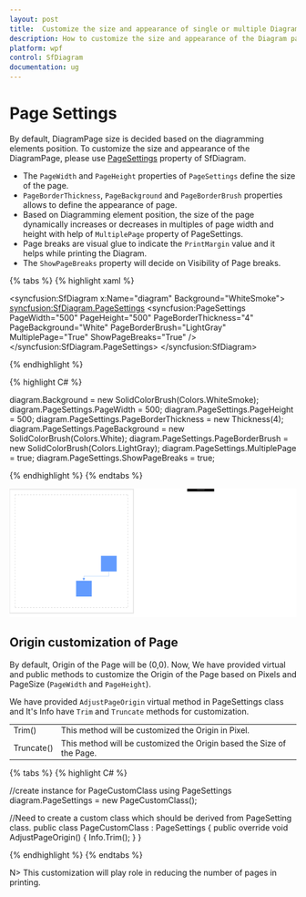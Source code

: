 ```yaml
---
layout: post
title:  Customize the size and appearance of single or multiple Diagram pages.
description: How to customize the size and appearance of the Diagram pages?
platform: wpf
control: SfDiagram
documentation: ug
---
```


# Page Settings

By default, DiagramPage size is decided based on the diagramming elements position. To customize the size and appearance of the DiagramPage, please use [PageSettings](https://help.syncfusion.com/cr/cref_files/wpf/Syncfusion.SfDiagram.WPF~Syncfusion.UI.Xaml.Diagram.PageSettings.html "PageSettings") property of SfDiagram. 

* The `PageWidth` and `PageHeight` properties of `PageSettings` define the size of the page. 
* `PageBorderThickness`, `PageBackground` and `PageBorderBrush` properties allows to define the appearance of page.
* Based on Diagramming element position, the size of the page dynamically increases or decreases in multiples of page width and height with help of `MultiplePage` property of PageSettings.
* Page breaks are visual glue to indicate the `PrintMargin` value and it helps while printing the Diagram. 
* The `ShowPageBreaks` property will decide on Visibility of Page breaks.

{% tabs %}
{% highlight xaml %}

<syncfusion:SfDiagram x:Name="diagram" Background="WhiteSmoke">
  <syncfusion:SfDiagram.PageSettings>
    <syncfusion:PageSettings PageWidth="500" PageHeight="500" PageBorderThickness="4" PageBackground="White" PageBorderBrush="LightGray" MultiplePage="True" ShowPageBreaks="True" />
  </syncfusion:SfDiagram.PageSettings>
</syncfusion:SfDiagram>

{% endhighlight %}

{% highlight C# %}

diagram.Background = new SolidColorBrush(Colors.WhiteSmoke);
diagram.PageSettings.PageWidth = 500;
diagram.PageSettings.PageHeight = 500;
diagram.PageSettings.PageBorderThickness = new Thickness(4);
diagram.PageSettings.PageBackground = new SolidColorBrush(Colors.White);
diagram.PageSettings.PageBorderBrush = new SolidColorBrush(Colors.LightGray);
diagram.PageSettings.MultiplePage = true;
diagram.PageSettings.ShowPageBreaks = true;
            
{% endhighlight %}
{% endtabs %}

![](Page-Settings_images/Page-Settings_img4.gif)

## Origin customization of Page

By default, Origin of the Page will be (0,0). Now, We have provided virtual and public methods to customize the Origin of the Page based on Pixels and PageSize (`PageWidth` and `PageHeight`).

We have provided `AdjustPageOrigin` virtual method in PageSettings class and It's Info have `Trim` and `Truncate` methods for customization.

<table>
  <tr>
<td>
Trim()
</td>
<td>
This method will be customized the Origin in Pixel.
</td>
</tr>
<tr>
<td>
Truncate()
</td>
<td>
This method will be customized the Origin based the Size of the Page. 
</td>
</tr>
  </table>

{% tabs %}
{% highlight C# %}

 //create instance for PageCustomClass using PageSettings
 diagram.PageSettings = new PageCustomClass();

//Need to create a custom class which should be derived from PageSetting class.
public class PageCustomClass : PageSettings
    {
        public override void AdjustPageOrigin()
        {
            Info.Trim();
        }
    }
    
{% endhighlight %}
{% endtabs %}

N> This customization will play role in reducing the number of pages in printing.
